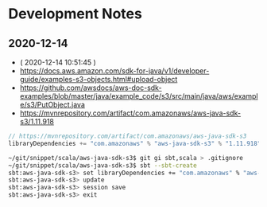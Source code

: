 # Development Notes

## 2020-12-14

- ( 2020-12-14 10:51:45 )
- https://docs.aws.amazon.com/sdk-for-java/v1/developer-guide/examples-s3-objects.html#upload-object
- https://github.com/awsdocs/aws-doc-sdk-examples/blob/master/java/example_code/s3/src/main/java/aws/example/s3/PutObject.java
- https://mvnrepository.com/artifact/com.amazonaws/aws-java-sdk-s3/1.11.918
```sbt
// https://mvnrepository.com/artifact/com.amazonaws/aws-java-sdk-s3
libraryDependencies += "com.amazonaws" % "aws-java-sdk-s3" % "1.11.918"
```
```bash
~/git/snippet/scala/aws-java-sdk-s3$ git gi sbt,scala > .gitignore
~/git/snippet/scala/aws-java-sdk-s3$ sbt --sbt-create
sbt:aws-java-sdk-s3> set libraryDependencies += "com.amazonaws" % "aws-java-sdk-s3" % "1.11.918"
sbt:aws-java-sdk-s3> update
sbt:aws-java-sdk-s3> session save
sbt:aws-java-sdk-s3> exit
```